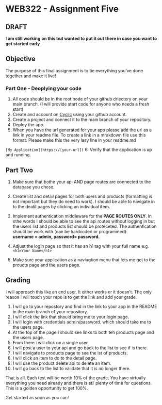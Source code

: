 # WEB322 - Assignment Five

## DRAFT

**I am still working on this but wanted to put it out there in case you want to get started early**

## Objective

The purpose of this final assignment is to tie everything you've done together and make it live!

### Part One - Deoplying your code

1.  All code should be in the root node of your
    github driectory on your main branch. (I will provide start code for anyone who needs a fresh start)
2.  Create and account on [Cyclic](https://webprogrammingtoolsandframeworks.sdds.ca/Resources/cyclic-guide) using your github account.
3.  Create a project and connect it to the main branch of your repository.
4.  Deploy the app.
5.  When you have the url generated for your app please add the url as a link in your readme file. To create a link in a mrakdown file use this format. Please make this the very lasy line in your readme.md

`[My Application](https://[your-url])` 6. Verify that the application is up and running.

## Part Two

1. Make sure that bothe your api AND page routes are connected to the database you chose.
2. Create list and detail pages for both users and products (formatting is not important but they do need to work). I should be able to navigate in to the deatil pages by clicking an individual item.
3. Implement authentication middleware for the **PAGE ROUTES ONLY**. In othe words I should be able to see the api routes without logging in but the users list and products list should be proteceted. The authentication should be work with (can be hardcoded or programmed):  
   **username = admin, password= password.**

4. Adjust the login page so that it has an h1 tag with your full name e.g. `<h1>Your Name</h1>`
5. Make sure your application as a naviagtion menu that lets me get to the proucts page and the users page.

## Grading

I will approach this like an end user. It either works or it doesn't. The only reason I will touch your repo is to get the link and add your grade.

1. I will go to your repostory and find in the link to your app in the README in the main branch of your repository.
2. I will click the link that should bring me to your login page.
3. I will login with credentials admin/password. which should take me to the users page.
4. At the top of the page I should see links to both teh products page and the users page.
5. From there i will click on a single user
6. I will post a user to your api and go back to the list to see if is there.
7. I will navigate to products page to see the ist of products.
8. I will click an item to do to the detail page.
9. I will use the product delete api to delete an item.
10. I will go back to the list to validate that it is no longer there.

That is all. Each test will be worth 10% of the grade. You have virtually everything you need already and there is stil plenty of time for questions. This is a golden opportunity to get 100%.

Get started as soon as you can!
